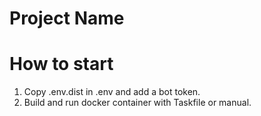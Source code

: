 # Project Name


# How to start
1. Copy .env.dist in .env and add a bot token.
2. Build and run docker container with Taskfile or manual.


